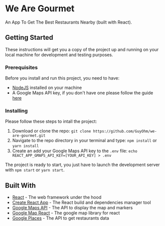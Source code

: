 # We Are Gourmet
An App To Get The Best Restaurants Nearby (built with React).

## Getting Started
These instructions will get you a copy of the project up and running on your local machine for development and testing purposes.

### Prerequisites
Before you install and run this project, you need to have:
- [NodeJS](https://nodejs.org/en/) installed on your machine
- A Google Maps API key, if you don't have one please follow the guide [here](https://developers.google.com/maps/documentation/javascript/get-api-key)

### Installing
Please follow these steps to intall the project:
1. Download or clone the repo: `git clone https://github.com/GuyOhm/we-are-gourmet.git`
2. Navigate to the repo directory in your terminal and type: `npm install` or `yarn install`
3. Create an add your Google Maps API key to the `.env` file: `echo REACT_APP_GMAPS_API_KEY=[YOUR_API_KEY] > .env`

The project is ready to start, you just have to launch the development server with `npm start` or `yarn start`.

## Built With

* [React](https://reactjs.org/) - The web framework under the hood
* [Create React App](https://create-react-app.dev/) - The React build and dependencies manager tool
* [Google Maps API](https://cloud.google.com/maps-platform) - The API to display the map and markers
* [Google Map React](https://github.com/google-map-react/google-map-react) - The google map library for react
* [Google Places](https://cloud.google.com/maps-platform/places/) - The API to get restaurants data